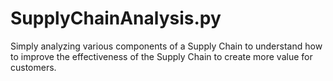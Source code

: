 # SupplyChainAnalysis.py
Simply analyzing various components of a Supply Chain to understand how to improve the effectiveness of the Supply Chain to create more value for customers.
